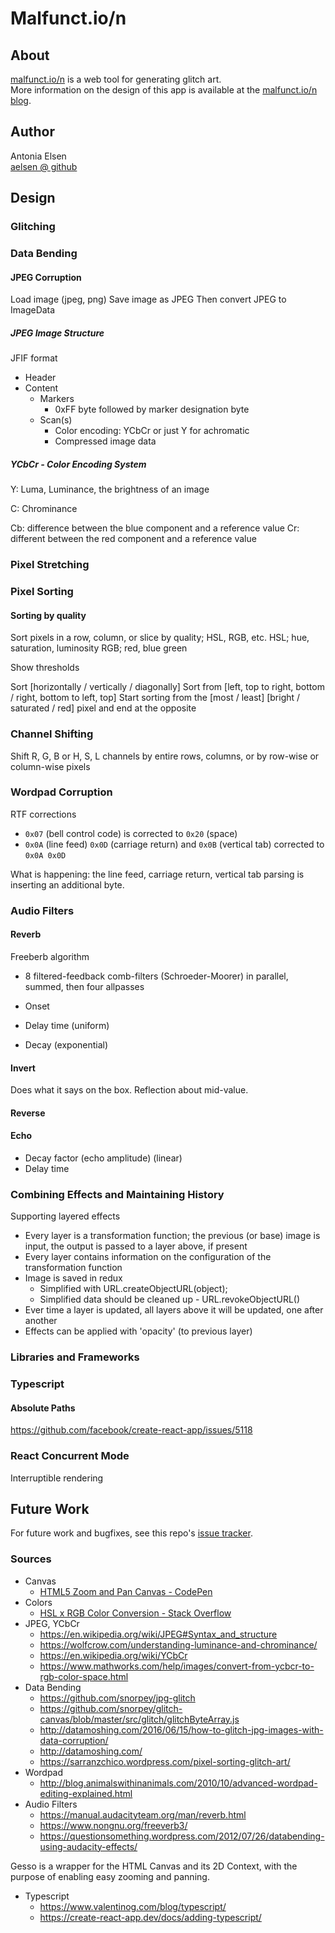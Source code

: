 # Malfunct.io/n

## About
[malfunct.io/n](http://malfunct.io/n) is a web tool for generating glitch art.  
More information on the design of this app is available at the [malfunct.io/n blog](https://cascadi.us/malfunction/).

## Author
Antonia Elsen  
[aelsen @ github](https://github.com/aelsen/)

## Design

### Glitching

### Data Bending


#### JPEG Corruption

Load image (jpeg, png)
Save image as JPEG
Then convert JPEG to ImageData

##### JPEG Image Structure
JFIF format
- Header
- Content
  - Markers
    - 0xFF byte followed by marker designation byte
  - Scan(s)
    - Color encoding: YCbCr or just Y for achromatic
    - Compressed image data

##### YCbCr - Color Encoding System

Y: Luma, Luminance, the brightness of an image

C: Chrominance

Cb: difference between the blue component and a reference value
Cr: different between the red component and a reference value


### Pixel Stretching


### Pixel Sorting

#### Sorting by quality

Sort pixels in a row, column, or slice by quality; HSL, RGB, etc.
HSL; hue, saturation, luminosity
RGB; red, blue green

Show thresholds

Sort [horizontally / vertically / diagonally]
Sort from [left, top to right, bottom / right, bottom to left, top]
Start sorting from the [most / least] [bright / saturated / red] pixel and end at the opposite


### Channel Shifting

Shift R, G, B or H, S, L channels by entire rows, columns, or by row-wise or column-wise pixels


### Wordpad Corruption

RTF corrections
- `0x07` (bell control code) is corrected to `0x20` (space)
- `0x0A` (line feed) `0x0D` (carriage return) and `0x0B` (vertical tab) corrected to `0x0A 0x0D`

What is happening: the line feed, carriage return, vertical tab parsing is inserting an additional byte.



### Audio Filters

#### Reverb

Freeberb algorithm
- 8 filtered-feedback comb-filters (Schroeder-Moorer) in parallel, summed, then four allpasses

- Onset
- Delay time (uniform)
- Decay (exponential)

#### Invert

Does what it says on the box. Reflection about mid-value.

#### Reverse

#### Echo

- Decay factor (echo amplitude) (linear)
- Delay time

### Combining Effects and Maintaining History

Supporting layered effects
- Every layer is a transformation function; the previous (or base) image is input, the output is passed to a layer above, if present
- Every layer contains information on the configuration of the transformation function
- Image is saved in redux
  - Simplified with URL.createObjectURL(object);
  - Simplified data should be cleaned up - URL.revokeObjectURL()
- Ever time a layer is updated, all layers above it will be updated, one after another
- Effects can be applied with 'opacity' (to previous layer)

### Libraries and Frameworks

### Typescript

#### Absolute Paths

https://github.com/facebook/create-react-app/issues/5118

### React Concurrent Mode

Interruptible rendering



## Future Work
For future work and bugfixes, see this repo's [issue tracker](https://github.com/haebou/malfunct.ion/issues).

### Sources
- Canvas
  - [HTML5 Zoom and Pan Canvas - CodePen](https://codepen.io/techslides/pen/zowLd)
- Colors
  - [HSL x RGB Color Conversion - Stack Overflow](https://stackoverflow.com/questions/2353211/hsl-to-rgb-color-conversion)
- JPEG, YCbCr
  - https://en.wikipedia.org/wiki/JPEG#Syntax_and_structure
  - https://wolfcrow.com/understanding-luminance-and-chrominance/
  - https://en.wikipedia.org/wiki/YCbCr
  - https://www.mathworks.com/help/images/convert-from-ycbcr-to-rgb-color-space.html
- Data Bending
  - https://github.com/snorpey/jpg-glitch
  - https://github.com/snorpey/glitch-canvas/blob/master/src/glitch/glitchByteArray.js
  - http://datamoshing.com/2016/06/15/how-to-glitch-jpg-images-with-data-corruption/
  - http://datamoshing.com/
  - https://sarranzchico.wordpress.com/pixel-sorting-glitch-art/
- Wordpad
  - http://blog.animalswithinanimals.com/2010/10/advanced-wordpad-editing-explained.html 
- Audio Filters
  - https://manual.audacityteam.org/man/reverb.html
  - https://www.nongnu.org/freeverb3/
  - https://questionsomething.wordpress.com/2012/07/26/databending-using-audacity-effects/

Gesso is a wrapper for the HTML Canvas and its 2D Context, with the purpose of enabling easy zooming and panning.


- Typescript
  - https://www.valentinog.com/blog/typescript/
  - https://create-react-app.dev/docs/adding-typescript/
